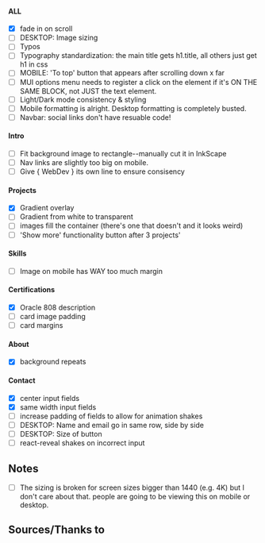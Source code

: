 #### ALL

- [x] fade in on scroll
- [ ] DESKTOP: Image sizing
- [ ] Typos
- [ ] Typography standardization: the main title gets h1.title, all others just get h1 in css
- [ ] MOBILE: 'To top' button that appears after scrolling down x far
- [ ] MUI options menu needs to register a click on the element if it's ON THE SAME BLOCK, not JUST the text element.
- [ ] Light/Dark mode consistency & styling
- [ ] Mobile formatting is alright. Desktop formatting is completely busted.
- [ ] Navbar: social links don't have resuable code!

#### Intro

- [ ] Fit background image to rectangle--manually cut it in InkScape
- [ ] Nav links are slightly too big on mobile.
- [ ] Give { WebDev } its own line to ensure consisency

#### Projects

- [x] Gradient overlay
- [ ] Gradient from white to transparent
- [ ] images fill the container (there's one that doesn't and it looks weird)
- [ ] 'Show more' functionality button after 3 projects'

#### Skills

- [ ] Image on mobile has WAY too much margin

#### Certifications

- [x] Oracle 808 description
- [ ] card image padding
- [ ] card margins

#### About

- [x] background repeats

#### Contact

- [x] center input fields
- [x] same width input fields
- [ ] increase padding of fields to allow for animation shakes
- [ ] DESKTOP: Name and email go in same row, side by side
- [ ] DESKTOP: Size of button
- [ ] react-reveal shakes on incorrect input

## Notes

- [ ] The sizing is broken for screen sizes bigger than 1440 (e.g. 4K) but I don't care about that. people are going to be viewing this on mobile or desktop.

## Sources/Thanks to
